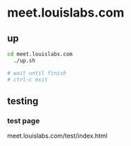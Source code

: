 # meet.louislabs.com

## up

```bash
cd meet.louislabs.com
  ./up.sh

# wait until finish
# ctrl-c exit
```


## testing
### test page

meet.louislabs.com/test/index.html
